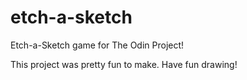 # etch-a-sketch

Etch-a-Sketch game for The Odin Project!

This project was pretty fun to make.
Have fun drawing!
